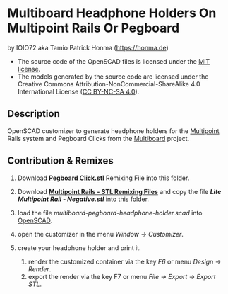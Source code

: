# Multiboard Headphone Holders On Multipoint Rails Or Pegboard

by IOIO72 aka Tamio Patrick Honma (https://honma.de)

- The source code of the OpenSCAD files is licensed under the [MIT license](https://opensource.org/license/mit).
- The models generated by the source code are licensed under the Creative Commons Attribution-NonCommercial-ShareAlike 4.0 International License ([CC BY-NC-SA 4.0](https://creativecommons.org/licenses/by-nc-sa/4.0/)).

## Description

OpenSCAD customizer to generate headphone holders for the [Multipoint](https://www.multiboard.io/parts-library/multipoint/multipoints) Rails system and Pegboard Clicks from the [Multiboard](https://www.multiboard.io/) project.



## Contribution & Remixes

1. Download **[Pegboard Click.stl](https://thangs.com/designer/Multiboard/3d-model/Pegboard%20Click%20-%20STL%20Multiboard%20Remixing%20Files-994661)** Remixing File into this folder.

2. Download **[Multipoint Rails - STL Remixing Files](https://thangs.com/designer/Multiboard/3d-model/Multipoint%20Rails%20-%20STL%20Remixing%20Files-1142254)** and copy the file ***Lite Multipoint Rail - Negative.stl*** into this folder.
3. load the file *multiboard-pegboard-headphone-holder.scad* into [OpenSCAD](https://openscad.org/).
4. open the customizer in the menu *Window → Customizer*.
5. create your headphone holder and print it.
   1. render the customized container via the key *F6* or menu *Design → Render*.
   2. export the render via the key F7 or menu *File → Export → Export STL*.
